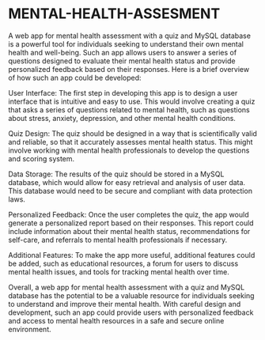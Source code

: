 # MENTAL-HEALTH-ASSESMENT
A web app for mental health assessment with a quiz and MySQL database is a powerful tool for individuals seeking to understand their own mental health and well-being. Such an app allows users to answer a series of questions designed to evaluate their mental health status and provide personalized feedback based on their responses.
Here is a brief overview of how such an app could be developed:

User Interface: The first step in developing this app is to design a user interface that is intuitive and easy to use. This would involve creating a quiz that asks a series of questions related to mental health, such as questions about stress, anxiety, depression, and other mental health conditions.

Quiz Design: The quiz should be designed in a way that is scientifically valid and reliable, so that it accurately assesses mental health status. This might involve working with mental health professionals to develop the questions and scoring system.

Data Storage: The results of the quiz should be stored in a MySQL database, which would allow for easy retrieval and analysis of user data. This database would need to be secure and compliant with data protection laws.

Personalized Feedback: Once the user completes the quiz, the app would generate a personalized report based on their responses. This report could include information about their mental health status, recommendations for self-care, and referrals to mental health professionals if necessary.

Additional Features: To make the app more useful, additional features could be added, such as educational resources, a forum for users to discuss mental health issues, and tools for tracking mental health over time.

Overall, a web app for mental health assessment with a quiz and MySQL database has the potential to be a valuable resource for individuals seeking to understand and improve their mental health. With careful design and development, such an app could provide users with personalized feedback and access to mental health resources in a safe and secure online environment.

